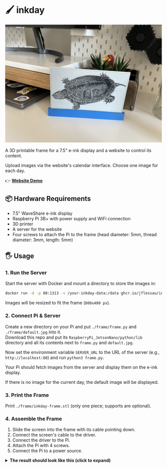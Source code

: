 # 🖌️ inkday

<img src="/img/front.jpg" width="600" />

A 3D printable frame for a 7.5" e-ink display and a website to control its content.

Upload images via the website's calendar interface. Choose one image for each day.

👉 **[Website Demo](https://inkday.jflessau.com)**

## 📦 Hardware Requirements

- 7.5" WaveShare e-ink display
- Raspberry Pi 3B+ with power supply and WiFi connection
- 3D printer
- A server for the website
- Four screws to attach the Pi to the frame (head diameter: 5mm, thread diameter: 3mm, length: 5mm)

## 🖐️ Usage

### 1. Run the Server

Start the server with Docker and mount a directory to store the images in:

```bash
docker run -d -p 80:1313 -v /your-inkday-data:/data ghcr.io/jflessau/inkday:latest
```

Images will be resized to fit the frame (`800x480 px`).

### 2. Connect Pi & Server

Create a new directory on your Pi and put `./frame/frame.py` and `./frame/default.jpg` into it.  
Download this repo and put its `RaspberryPi_JetsonNano/python/lib` directory and all its contents next to `frame.py` and `default.jpg`.

Now set the environment variable `SERVER_URL` to the URL of the server (e.g., `http://localhost:80`) and run `python3 frame.py`.

Your Pi should fetch images from the server and display them on the e-ink display.

If there is no image for the current day, the default image will be displayed.

### 3. Print the Frame

Print `./frame/inkday-frame.stl` (only one piece; supports are optional).

### 4. Assemble the Frame

1. Slide the screen into the frame with its cable pointing down.
2. Connect the screen's cable to the driver.
3. Connect the driver to the Pi.
4. Attach the Pi with 4 screws.
5. Connect the Pi to a power source.

<details>
<summary><b>The result should look like this (click to expand)</b></summary>
<img src="/img/back.jpg" max-width="800px"/>
</details>
